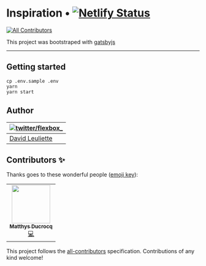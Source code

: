 # Inspiration • [![Netlify Status](https://api.netlify.com/api/v1/badges/bb39eb1b-1bf4-4087-957b-f879e2ac6911/deploy-status)](https://app.netlify.com/sites/inspirationquote/deploys)
<!-- ALL-CONTRIBUTORS-BADGE:START - Do not remove or modify this section -->
[![All Contributors](https://img.shields.io/badge/all_contributors-1-orange.svg?style=flat-square)](#contributors-)
<!-- ALL-CONTRIBUTORS-BADGE:END -->

This project was bootstraped with [gatsbyjs](https://github.com/gatsbyjs/gatsby#readme)

---

## Getting started

    cp .env.sample .env
    yarn
    yarn start

## Author

| [![twitter/flexbox_](https://gravatar.com/avatar/66ecc55f1bc2e5863eb516ee6f20794e?s=70)](https://twitter.com/flexbox_ 'Follow @flexbox_ on Twitter') |
| ---------------------------------------------------------------------------------------------------------------------------------------------------- |
| [David Leuliette](https://davidl.fr/)                                                                                                                |

## Contributors ✨

Thanks goes to these wonderful people ([emoji key](https://allcontributors.org/docs/en/emoji-key)):

<!-- ALL-CONTRIBUTORS-LIST:START - Do not remove or modify this section -->
<!-- prettier-ignore-start -->
<!-- markdownlint-disable -->
<table>
  <tr>
    <td align="center"><a href="https://github.com/MatthysDucrocq"><img src="https://avatars.githubusercontent.com/u/81434852?v=4?s=100" width="100px;" alt=""/><br /><sub><b>Matthys Ducrocq</b></sub></a><br /><a href="https://github.com/flexbox/inspiration/commits?author=MatthysDucrocq" title="Code">💻</a></td>
  </tr>
</table>

<!-- markdownlint-restore -->
<!-- prettier-ignore-end -->

<!-- ALL-CONTRIBUTORS-LIST:END -->

This project follows the [all-contributors](https://github.com/all-contributors/all-contributors) specification. Contributions of any kind welcome!